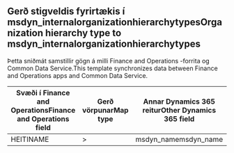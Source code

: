 ## <a name="organization-hierarchy-type-to-msdyn_internalorganizationhierarchytypes"></a><span data-ttu-id="f0897-101">Gerð stigveldis fyrirtækis í msdyn_internalorganizationhierarchytypes</span><span class="sxs-lookup"><span data-stu-id="f0897-101">Organization hierarchy type to msdyn_internalorganizationhierarchytypes</span></span>

<span data-ttu-id="f0897-102">Þetta sniðmát samstillir gögn á milli Finance and Operations -forrita og Common Data Service.</span><span class="sxs-lookup"><span data-stu-id="f0897-102">This template synchronizes data between Finance and Operations apps and Common Data Service.</span></span>

<span data-ttu-id="f0897-103">Svæði í Finance and Operations</span><span class="sxs-lookup"><span data-stu-id="f0897-103">Finance and Operations field</span></span> | <span data-ttu-id="f0897-104">Gerð vörpunar</span><span class="sxs-lookup"><span data-stu-id="f0897-104">Map type</span></span> | <span data-ttu-id="f0897-105">Annar Dynamics 365 reitur</span><span class="sxs-lookup"><span data-stu-id="f0897-105">Other Dynamics 365 field</span></span> | <span data-ttu-id="f0897-106">Sjálfgildi</span><span class="sxs-lookup"><span data-stu-id="f0897-106">Default value</span></span>
---|---|---|---
<span data-ttu-id="f0897-107">HEITI</span><span class="sxs-lookup"><span data-stu-id="f0897-107">NAME</span></span> | > | <span data-ttu-id="f0897-108">msdyn_name</span><span class="sxs-lookup"><span data-stu-id="f0897-108">msdyn_name</span></span> | 
